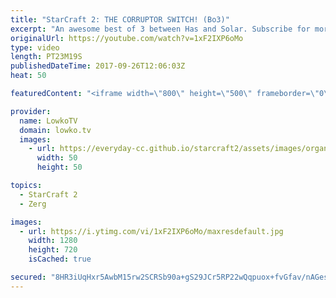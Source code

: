 ```yaml
---
title: "StarCraft 2: THE CORRUPTOR SWITCH! (Bo3)"
excerpt: "An awesome best of 3 between Has and Solar. Subscribe for more videos: http://lowko.tv/youtube Mass Oracle in a Pro game: https://goo.gl/W65Hvg  Has is known his for his insane strategies. Solar knows of this as well, and decides to play very careful in these matches between a top of the line Zerg player"
originalUrl: https://youtube.com/watch?v=1xF2IXP6oMo
type: video
length: PT23M19S
publishedDateTime: 2017-09-26T12:06:03Z
heat: 50

featuredContent: "<iframe width=\"800\" height=\"500\" frameborder=\"0\" src=\"https://www.youtube.com/embed/1xF2IXP6oMo\" allow=\"accelerometer; autoplay; encrypted-media; gyroscope; picture-in-picture\" allowfullscreen></iframe>"

provider:
  name: LowkoTV
  domain: lowko.tv
  images:
    - url: https://everyday-cc.github.io/starcraft2/assets/images/organizations/lowko.tv-50x50.jpg
      width: 50
      height: 50

topics:
  - StarCraft 2
  - Zerg

images:
  - url: https://i.ytimg.com/vi/1xF2IXP6oMo/maxresdefault.jpg
    width: 1280
    height: 720
    isCached: true

secured: "8HR3iUqHxr5AwbM15rw2SCRSb90a+gS29JCr5RP22wQqpuox+fvGfav/nAGesvPeQqL78EgpWIsDfDP22JJR24YoLJOLQ1ibn44FGsCddBAPivfcUBiUcKfj+wrdSxxbtBQgQ7RkRAsUJEsFN+ZI3qjJnm6unngoYafPNuhpWkUOV34DpLu+7+qZn17i47TeCOiRcZ6mU4VQla88DLnZwyhCCQfhJnBlM6RYPPPdb4duGsXGupxQfJx3A6hlM8ZgKfH8lMuMBNTR4yujZQYXH6j7wHRhNCav/EF8kfGCSfflaGrVDFF18zbSnxcr9P5Ai57UJsRRr/7ZTqs+V5leRPQMRfONcHpdhPkqyM0KuyC2WCa8zCRicC81QZpksu6LmKj8Rp5HW19Z1EC8NKjE+5PN8UYYpAbkVtHHhGIfYp4=;tVQzGw7K8Ic82TWrizxQjQ=="
---
```


